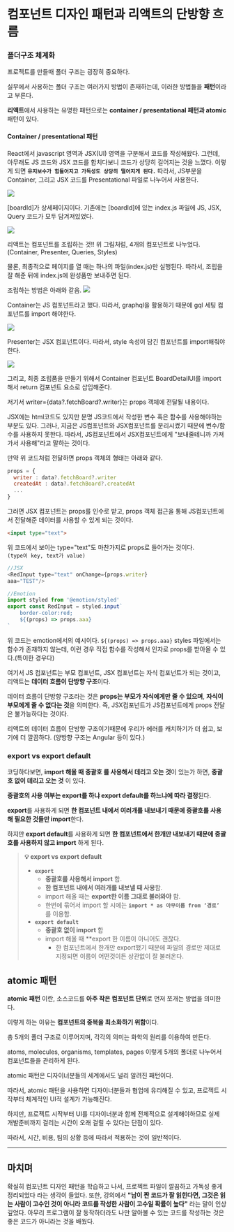 <h1>컴포넌트 디자인 패턴과 리액트의 단방향 흐름</h1>

### 폴더구조 체계화

프로젝트를 만들때 폴더 구조는 굉장히 중요하다.

실무에서 사용하는 폴더 구조는 여러가지 방법이 존재하는데, 이러한 방법들을 **패턴**이라고 부른다.

**리액트**에서 사용하는 유명한 패턴으로는 **container / presentational 패턴과 atomic** 패턴이 있다.

#### Container / presentational 패턴

React에서 javascript 영역과 JSX(UI) 영역을 구분해서 코드를 작성해왔다.
그런데, 아무래도 JS 코드와 JSX 코드를 합치다보니 코드가 상당히 길어지는 것을 느꼈다. 이렇게 되면 **`유지보수가 힘들어지고 가독성도 상당히 떨어지게 된다.`** 따라서, JS부분을 Container, 그리고 JSX 코드를 Presentational 파일로 나누어서 사용한다.

![](https://velog.velcdn.com/images/dovelop/post/a9676c0e-30dc-47ad-b804-23c21455cef5/image.png)

[boardId]가 상세페이지이다. 
기존에는 [boardId]에 있는 index.js 파일에 JS, JSX, Query 코드가 모두 담겨져있었다.

![](https://velog.velcdn.com/images/dovelop/post/e962c36d-8d2b-47b9-98a5-8cfc4479f968/image.png)

리액트는 컴포넌트를 조립하는 것!!
위 그림처럼, 4개의 컴포넌트로 나누었다.(Container, Presenter, Queries, Styles)

물론, 최종적으로 페이지를 열 때는 하나의 파일(index.js)만 실행된다.
따라서, 조립을 잘 해준 뒤에 index.js에 완성품만 보내주면 된다.

조립하는 방법은 아래와 같음.
![](https://velog.velcdn.com/images/dovelop/post/3e5ee2d2-51f6-498c-a855-365bed4cc75f/image.png)

Container는 JS 컴포넌트라고 했다. 따라서, graphql을 활용하기 때문에 gql 세팅 컴포넌트를 import 해야한다.

![](https://velog.velcdn.com/images/dovelop/post/191d100d-9af2-4337-bff6-d09643e8633e/image.png)

Presenter는 JSX 컴포넌트이다. 따라서, style 속성이 담긴 컴포넌트를 import해줘야 한다.

![](https://velog.velcdn.com/images/dovelop/post/cb1092ff-59d2-45b7-abde-8a9db1496701/image.png)

그리고, 최종 조립품을 만들기 위해서
Container 컴포넌트 BoardDetailUI를 import해서 return 컴포넌트 요소로 삽입해준다.

저기서 writer={data?.fetchBoard?.writer}는 props 객체에 전달될 내용이다.

JSX에는 html코드도 있지만 분명 JS코드에서 작성한 변수 혹은 함수를 사용해야하는 부분도 있다. 
그러나, 지금은 JS컴포넌트와 JSX컴포넌트를 분리시켰기 때문에 변수/함수를 사용하지 못한다.
따라서, JS컴포넌트에서 JSX컴포넌트에게 "보내줄테니까 가져가서 사용해"라고 말하는 것이다.

만약 위 코드처럼 전달하면 props 객체의 형태는 아래와 같다.
~~~javascript
props = {
  writer : data?.fetchBoard?.writer
  createdAt : data?.fetchBoard?.createdAt
  ...
}
~~~

그러면 JSX 컴포넌트는 props를 인수로 받고, props 객체 접근을 통해 JS컴포넌트에서 전달해준 데이터를 사용할 수 있게 되는 것이다.

~~~html
<input type="text">
~~~
위 코드에서 보이는 type="text"도 마찬가지로 props로 들어가는 것이다.<br>
`(type이 key, text가 value)`

~~~javascript
//JSX
<RedInput type="text" onChange={props.writer}
aaa="TEST"/>

//Emotion
import styled from '@emotion/styled'
export const RedInput = styled.input`
    border-color:red;
    ${(props) => props.aaa}
`
~~~
위 코드는 emotion에서의 예시이다.
`${(props) => props.aaa}`
styles 파일에서는 함수가 존재하지 않는데, 이런 경우 직접 함수를 작성해서 인자로 props를 받아올 수 있다.(특이한 경우다)

여기서 JS 컴포넌트는 부모 컴포넌트, JSX 컴포넌트는 자식 컴포넌트가 되는 것이고, 리액트는 **데이터 흐름이 단방향 구조**이다.

데이터 흐름이 단방향 구조라는 것은 **props는 부모가 자식에게만 줄 수 있으며**, **자식이 부모에게 줄 수 없다는 것**을 의미한다.
즉, JSX컴포넌트가 JS컴포넌트에게 props 전달은 불가능하다는 것이다.

리액트의 데이터 흐름이 단방향 구조이기때문에 우리가 에러를 캐치하기가 더 쉽고, 보기에 더 깔끔하다. (양방향 구조는 Angular 등이 있다.)

### export vs export default

코딩하다보면, **import 해올 때 중괄호 를 사용해서 데리고 오는 것**이 있는가 하면, **중괄호 없이 데리고 오는 것** 이 있다.

**중괄호의 사용 여부는 export를 하냐 export default를 하느냐에 따라 결정**된다.

**export**를 사용하게 되면 **한 컴포넌트 내에서 여러개를 내보내기 때문에 중괄호를 사용해 필요한 것들만 import**한다.

하지만 **export default**를 사용하게 되면 **한 컴포넌트에서 한개만 내보내기 때문에 중괄호를 사용하지 않고 import** 하게 된다.

> **💡 export vs export default**
> 
> - **`export`**
>     - **중괄호를 사용해서 import** 함.
>     - **한 컴포넌트 내에서 여러개를 내보낼 때 사용**함.
>     - import 해올 때는 **export한 이름 그대로 불러와야** 함.
>     - 한번에 묶어서 import 할 시에는 **`import * as 아무이름 from ‘경로’`** 를 이용함.
> - **`export default`**
>     - **중괄호 없이 import** 함
>     - import 해올 때 **export 한 이름이 아니어도 괜찮다.
>         - 한 컴포넌트에서 한개만 export했기 때문에 파일의 경로만 제대로 지정되면 이름이 어떤것이든 상관없이 잘 불러온다.

<h2>atomic 패턴</h2>

**atomic 패턴** 이란, 소스코드를 **아주 작은 컴포넌트 단위**로 먼저 쪼개는 방법을 의미한다.

이렇게 하는 이유는 **컴포넌트의 중복을 최소화하기 위함**이다.

총 5개의 폴더 구조로 이루어지며, 각각의 의미는 화학의 원리를 이용하여 만든다.

atoms, molecules, organisms, templates, pages 이렇게 5개의 폴더로 나누어서 컴포넌트들을 관리하게 된다.

atomic 패턴은 디자이너분들의 세계에서도 널리 알려진 패턴이다.

따라서, atomic 패턴을 사용하면 디자이너분들과 협업에 유리해질 수 있고, 프로젝트 시작부터 체계적인 UI적 설계가 가능해진다.

하지만, 프로젝트 시작부터 UI를 디자이너분과 함께 전체적으로 설계해야하므로 실제 개발준비까지 걸리는 시간이 오래 걸릴 수 있다는 단점이 있다.

따라서, 시간, 비용, 팀의 상황 등에 따라서 적용하는 것이 일반적이다.

---

## 마치며

확실히 컴포넌트 디자인 패턴을 학습하고 나서, 프로젝트 파일이 깔끔하고 가독성 좋게 정리되었다 라는 생각이 들었다.
또한, 강의에서 **"남이 짠 코드가 잘 읽힌다면, 그것은 읽는 사람이 고수인 것이 아니라 코드를 작성한 사람이 고수일 확률이 높다"** 라는 말이 인상 깊었다.
아무리 프로그램이 잘 동작하더라도 나만 알아볼 수 있는 코드를 작성하는 것은 좋은 코드가 아니라는 것을 배웠다.